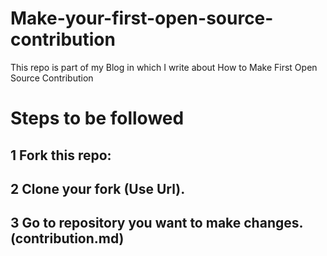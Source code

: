 # Make-your-first-open-source-contribution
This repo is part of my Blog in which I write about How to Make First Open Source Contribution
# Steps to be followed
## 1 Fork this repo: 
## 2 Clone your fork (Use Url).
## 3 Go to repository you want to make changes. (contribution.md)
## 

